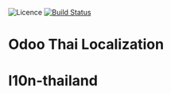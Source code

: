 ![Licence](https://img.shields.io/badge/licence-AGPL--3-blue.svg)
[![Build Status](https://travis-ci.org/OCA/l10n-thailand.svg?branch=10.0)](https://travis-ci.org/OCA/l10n-thailand)


Odoo Thai Localization
======================

# l10n-thailand
